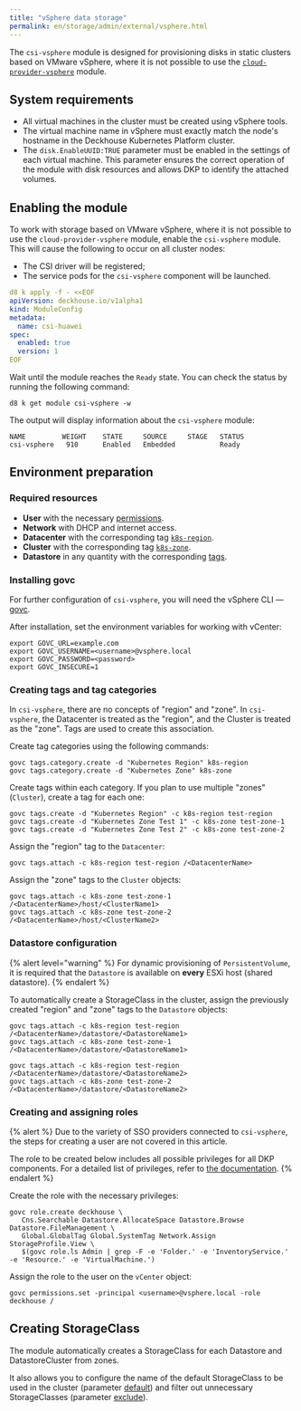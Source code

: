 ```yaml
---
title: "vSphere data storage"
permalink: en/storage/admin/external/vsphere.html
---
```


The `csi-vsphere` module is designed for provisioning disks in static clusters based on VMware vSphere, where it is not possible to use the [`cloud-provider-vsphere`](../../../modules/cloud-provider-vsphere/) module.

## System requirements

- All virtual machines in the cluster must be created using vSphere tools.
- The virtual machine name in vSphere must exactly match the node's hostname in the Deckhouse Kubernetes Platform cluster.
- The `disk.EnableUUID:TRUE` parameter must be enabled in the settings of each virtual machine. This parameter ensures the correct operation of the module with disk resources and allows DKP to identify the attached volumes.

## Enabling the module

To work with storage based on VMware vSphere, where it is not possible to use the `cloud-provider-vsphere` module, enable the `csi-vsphere` module. This will cause the following to occur on all cluster nodes:

- The CSI driver will be registered;
- The service pods for the `csi-vsphere` component will be launched.

```yaml
d8 k apply -f - <<EOF
apiVersion: deckhouse.io/v1alpha1
kind: ModuleConfig
metadata:
  name: csi-huawei
spec:
  enabled: true
  version: 1
EOF
```

Wait until the module reaches the `Ready` state. You can check the status by running the following command:

```shell
d8 k get module csi-vsphere -w
```

The output will display information about the `csi-vsphere` module:

```console
NAME         WEIGHT    STATE     SOURCE     STAGE   STATUS
csi-vsphere   910      Enabled   Embedded           Ready
```

## Environment preparation

### Required resources

* **User** with the necessary [permissions](#creating-and-assigning-roles).
* **Network** with DHCP and internet access.
* **Datacenter** with the corresponding tag [`k8s-region`](#creating-tags-and-tag-categories).
* **Cluster** with the corresponding tag [`k8s-zone`](#creating-tags-and-tag-categories).
* **Datastore** in any quantity with the corresponding [tags](#datastore-configuration).

### Installing govc

For further configuration of `csi-vsphere`, you will need the vSphere CLI — [govc](https://github.com/vmware/govmomi/tree/master/govc#installation).

After installation, set the environment variables for working with vCenter:

```shell
export GOVC_URL=example.com
export GOVC_USERNAME=<username>@vsphere.local
export GOVC_PASSWORD=<password>
export GOVC_INSECURE=1
```

### Creating tags and tag categories

In `csi-vsphere`, there are no concepts of "region" and "zone". In `csi-vsphere`, the Datacenter is treated as the "region", and the Cluster is treated as the "zone". Tags are used to create this association.

Create tag categories using the following commands:

```shell
govc tags.category.create -d "Kubernetes Region" k8s-region
govc tags.category.create -d "Kubernetes Zone" k8s-zone
```

Create tags within each category. If you plan to use multiple "zones" (`Cluster`), create a tag for each one:

```shell
govc tags.create -d "Kubernetes Region" -c k8s-region test-region
govc tags.create -d "Kubernetes Zone Test 1" -c k8s-zone test-zone-1
govc tags.create -d "Kubernetes Zone Test 2" -c k8s-zone test-zone-2
```

Assign the "region" tag to the `Datacenter`:

```shell
govc tags.attach -c k8s-region test-region /<DatacenterName>
```

Assign the "zone" tags to the `Cluster` objects:

```shell
govc tags.attach -c k8s-zone test-zone-1 /<DatacenterName>/host/<ClusterName1>
govc tags.attach -c k8s-zone test-zone-2 /<DatacenterName>/host/<ClusterName2>
```

### Datastore configuration

{% alert level="warning" %}
For dynamic provisioning of `PersistentVolume`, it is required that the `Datastore` is available on **every** ESXi host (shared datastore).
{% endalert %}

To automatically create a StorageClass in the cluster, assign the previously created "region" and "zone" tags to the `Datastore` objects:

```shell
govc tags.attach -c k8s-region test-region /<DatacenterName>/datastore/<DatastoreName1>
govc tags.attach -c k8s-zone test-zone-1 /<DatacenterName>/datastore/<DatastoreName1>

govc tags.attach -c k8s-region test-region /<DatacenterName>/datastore/<DatastoreName2>
govc tags.attach -c k8s-zone test-zone-2 /<DatacenterName>/datastore/<DatastoreName2>
```

### Creating and assigning roles

{% alert %}
Due to the variety of SSO providers connected to `csi-vsphere`, the steps for creating a user are not covered in this article.

The role to be created below includes all possible privileges for all DKP components.
For a detailed list of privileges, refer to [the documentation](/products/kubernetes-platform/documentation/v1/modules/cloud-provider-vsphere/configuration.html#list-of-required-privileges).
{% endalert %}

Create the role with the necessary privileges:

```shell
govc role.create deckhouse \
   Cns.Searchable Datastore.AllocateSpace Datastore.Browse Datastore.FileManagement \
   Global.GlobalTag Global.SystemTag Network.Assign StorageProfile.View \
   $(govc role.ls Admin | grep -F -e 'Folder.' -e 'InventoryService.' -e 'Resource.' -e 'VirtualMachine.')
```

Assign the role to the user on the `vCenter` object:

```shell
govc permissions.set -principal <username>@vsphere.local -role deckhouse /
```

## Creating StorageClass

The module automatically creates a StorageClass for each Datastore and DatastoreCluster from zones.

It also allows you to configure the name of the default StorageClass to be used in the cluster (parameter [default](../../../deckhouse-configure-global.html#parameters-defaultclusterstorageclass)) and filter out unnecessary StorageClasses (parameter [exclude](../../../modules/cloud-provider-vsphere/configuration.html#parameters-storageclass-exclude)).
